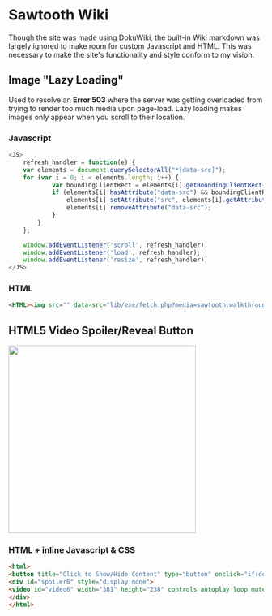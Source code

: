 # Sawtooth Wiki

Though the site was made using DokuWiki, the built-in Wiki markdown was largely ignored to make room for custom Javascript and HTML. This was necessary to make the site's functionality and style conform to my vision.

## Image "Lazy Loading"
Used to resolve an **Error 503** where the server was getting overloaded from trying to render too much media upon page-load. Lazy loading makes images only appear when you scroll to their location.

### Javascript
```Javascript
<JS>
    refresh_handler = function(e) {
    var elements = document.querySelectorAll("*[data-src]");
    for (var i = 0; i < elements.length; i++) {
            var boundingClientRect = elements[i].getBoundingClientRect();
            if (elements[i].hasAttribute("data-src") && boundingClientRect.top < window.innerHeight) {
                elements[i].setAttribute("src", elements[i].getAttribute("data-src"));
                elements[i].removeAttribute("data-src");
            }
        }
    };

    window.addEventListener('scroll', refresh_handler);
    window.addEventListener('load', refresh_handler);
    window.addEventListener('resize', refresh_handler);
</JS>
```

### HTML
```HTML
<HTML><img src="" data-src="lib/exe/fetch.php?media=sawtooth:walkthroughs:overview.png" width="85" /></HTML>
```

## HTML5 Video Spoiler/Reveal Button

<img src="https://raw.githubusercontent.com/wad11656/sawtooth_wiki/master/README%20media/video_spoiler.gif" width="370">

### HTML + inline Javascript & CSS
```HTML
<html>
<button title="Click to Show/Hide Content" type="button" onclick="if(document.getElementById('spoiler6') .style.display=='none') {document.getElementById('spoiler6') .style.display=''}else{document.getElementById('spoiler6') .style.display='none'};document.getElementById('video6').src = 'lib/exe/fetch.php?media=sawtooth:walkthroughs:6_-_first_commit_speed.mp4'">Show Me!</button>
<div id="spoiler6" style="display:none">
<video id="video6" width="381" height="238" controls autoplay loop muted playsinline></video>
</div>
</html>
```
